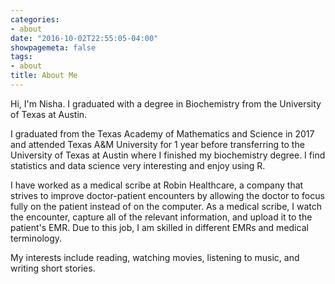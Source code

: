 ```yaml
---
categories:
- about
date: "2016-10-02T22:55:05-04:00"
showpagemeta: false
tags:
- about
title: About Me
---
```


Hi, I'm Nisha. I graduated with a degree in Biochemistry from the University of Texas at Austin.

I graduated from the Texas Academy of Mathematics and Science in 2017 and attended Texas A&M University for 1 year before transferring to the University of Texas at Austin where I finished my biochemistry degree. I find statistics and data science very interesting and enjoy using R.

I have worked as a medical scribe at Robin Healthcare, a company that strives to improve doctor-patient encounters by allowing the doctor to focus fully on the patient instead of on the computer. As a medical scribe, I watch the encounter, capture all of the relevant information, and upload it to the patient's EMR. Due to this job, I am skilled in different EMRs and medical terminology. 

My interests include reading, watching movies, listening to music, and writing short stories.

